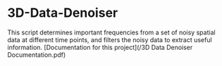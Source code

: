 # 3D-Data-Denoiser
 This script determines important frequencies from a set of noisy spatial data at different time points, and filters the noisy data to extract useful information. 
[Documentation for this project](/3D Data Denoiser Documentation.pdf)
